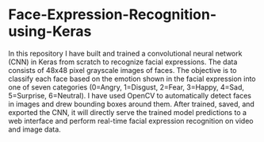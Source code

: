 # Face-Expression-Recognition-using-Keras

In this repository I have built and trained a convolutional neural network (CNN) in Keras from scratch to recognize facial expressions.
The data consists of 48x48 pixel grayscale images of faces. The objective is to classify each face based on the emotion shown in the facial expression into
one of seven categories (0=Angry, 1=Disgust, 2=Fear, 3=Happy, 4=Sad, 5=Surprise, 6=Neutral). I have used OpenCV to automatically detect faces 
in images and drew bounding boxes around them. After trained, saved, and exported the CNN, it will directly serve the trained model predictions 
to a web interface and perform real-time facial expression recognition on video and image data.
